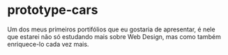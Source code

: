 # prototype-cars
Um dos meus primeiros portifólios que eu gostaria de apresentar, é nele que estarei não só estudando mais sobre Web Design, mas como também enriquece-lo cada vez mais.
